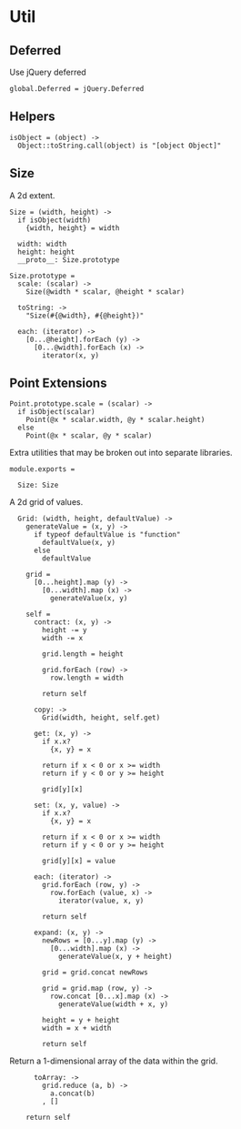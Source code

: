 Util
====

Deferred
--------

Use jQuery deferred

    global.Deferred = jQuery.Deferred

Helpers
-------

    isObject = (object) ->
      Object::toString.call(object) is "[object Object]"

Size
----

A 2d extent.

    Size = (width, height) ->
      if isObject(width)
        {width, height} = width

      width: width
      height: height
      __proto__: Size.prototype

    Size.prototype =
      scale: (scalar) ->
        Size(@width * scalar, @height * scalar)

      toString: ->
        "Size(#{@width}, #{@height})"

      each: (iterator) ->
        [0...@height].forEach (y) ->
          [0...@width].forEach (x) ->
            iterator(x, y)

Point Extensions
----------------

    Point.prototype.scale = (scalar) ->
      if isObject(scalar)
        Point(@x * scalar.width, @y * scalar.height)
      else
        Point(@x * scalar, @y * scalar)

Extra utilities that may be broken out into separate libraries.

    module.exports =

      Size: Size

A 2d grid of values.

      Grid: (width, height, defaultValue) ->
        generateValue = (x, y) ->
          if typeof defaultValue is "function"
            defaultValue(x, y)
          else
            defaultValue

        grid =
          [0...height].map (y) ->
            [0...width].map (x) ->
              generateValue(x, y)

        self =
          contract: (x, y) ->
            height -= y
            width -= x

            grid.length = height

            grid.forEach (row) ->
              row.length = width

            return self

          copy: ->
            Grid(width, height, self.get)

          get: (x, y) ->
            if x.x?
              {x, y} = x

            return if x < 0 or x >= width
            return if y < 0 or y >= height

            grid[y][x]

          set: (x, y, value) ->
            if x.x?
              {x, y} = x

            return if x < 0 or x >= width
            return if y < 0 or y >= height

            grid[y][x] = value

          each: (iterator) ->
            grid.forEach (row, y) ->
              row.forEach (value, x) ->
                iterator(value, x, y)

            return self

          expand: (x, y) ->
            newRows = [0...y].map (y) ->
              [0...width].map (x) ->
                generateValue(x, y + height)

            grid = grid.concat newRows

            grid = grid.map (row, y) ->
              row.concat [0...x].map (x) ->
                generateValue(width + x, y)

            height = y + height
            width = x + width

            return self

Return a 1-dimensional array of the data within the grid.

          toArray: ->
            grid.reduce (a, b) ->
              a.concat(b)
            , []

        return self

